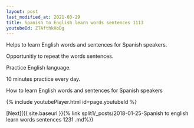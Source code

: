 ```yaml
---
layout: post
last_modified_at: 2021-03-29
title: Spanish to English learn words sentences 1113 
youtubeId: ZTAfthkHoDg
---
```

 
 
Helps to learn English words and sentences for Spanish speakers.

Opportunitiy to repeat the words sentences. 

Practice English language. 
 
10 minutes practice every day. 
 
How to learn English words and sentences for Spanish speakers 
 
{% include youtubePlayer.html id=page.youtubeId %}
 
 
[Next]({{ site.baseurl }}{% link  split1/_posts/2018-01-25-Spanish to english learn words sentences 1231 .md%})
 

